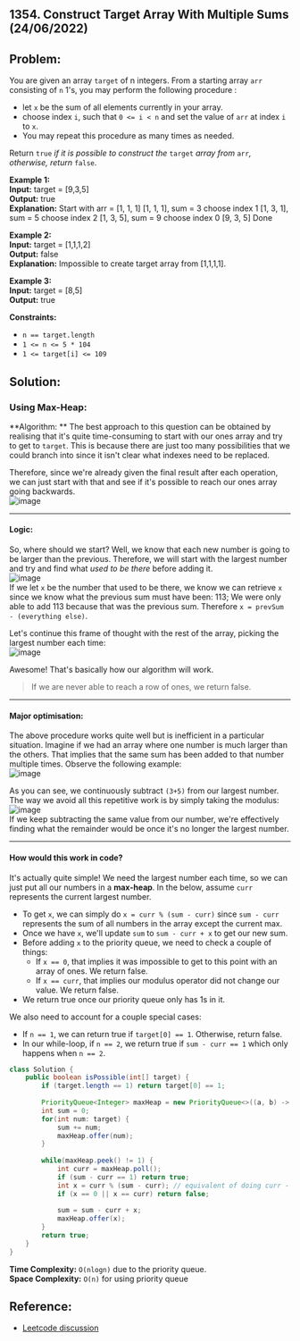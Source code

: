 ## 1354. Construct Target Array With Multiple Sums (24/06/2022)

## Problem:

You are given an array  `target`  of n integers. From a starting array  `arr`  consisting of  `n`  1's, you may perform the following procedure :

-   let  `x`  be the sum of all elements currently in your array.
-   choose index  `i`, such that  `0 <= i < n`  and set the value of  `arr`  at index  `i`  to  `x`.
-   You may repeat this procedure as many times as needed.

Return  `true`  _if it is possible to construct the_  `target`  _array from_  `arr`_, otherwise, return_  `false`.

**Example 1:** <br>
**Input:** target = [9,3,5] <br>
**Output:** true <br>
**Explanation:** Start with arr = [1, 1, 1] 
[1, 1, 1], sum = 3 choose index 1
[1, 3, 1], sum = 5 choose index 2
[1, 3, 5], sum = 9 choose index 0
[9, 3, 5] Done

**Example 2:** <br>
**Input:** target = [1,1,1,2] <br>
**Output:** false <br>
**Explanation:** Impossible to create target array from [1,1,1,1].

**Example 3:** <br>
**Input:** target = [8,5] <br>
**Output:** true <br>

**Constraints:** <br>
-   `n == target.length`
-   `1 <= n <= 5 * 104`
-   `1 <= target[i] <= 109`

## Solution:

### Using Max-Heap:
**Algorithm: **
The best approach to this question can be obtained by realising that it's quite time-consuming to start with our ones array and try to get to  `target`. This is because there are just too many possibilities that we could branch into since it isn't clear what indexes need to be replaced.

Therefore, since we're already given the final result after each operation, we can just start with that and see if it's possible to reach our ones array going  backwards.  
![image](https://assets.leetcode.com/users/images/1f3fe4d7-e766-4c77-88eb-4fadc447b4c8_1656036119.3696065.png)

----------

#### Logic:

So, where should we start? Well, we know that each new number is going to be larger than the previous. Therefore, we will start with the largest number and try and find what  _used to be there_  before adding it.  
![image](https://assets.leetcode.com/users/images/5d470734-fd5d-41d8-bcd3-1ab76d2fe281_1656036080.1216755.png)  
If we let  `x`  be the number that used to be there, we know we can retrieve  `x`  since we know what the previous sum must have been: 113; We were only able to add 113 because that was the previous sum. Therefore  `x = prevSum - (everything else)`.

Let's continue this frame of thought with the rest of the array, picking the largest number each time:  
![image](https://assets.leetcode.com/users/images/75c632a7-af5b-46d1-98bd-291e2dbddc1c_1656036359.436506.png)

Awesome! That's basically how our algorithm will work.

> If we are never able to reach a row of ones, we return false.

----------

#### Major optimisation:

The above procedure works quite well but is inefficient in a particular situation. Imagine if we had an array where one number is much larger than the others. That implies that the same sum has been added to that number multiple times. Observe the following example:  
![image](https://assets.leetcode.com/users/images/e7c26fec-ad3c-4fbf-bcba-91b0d57efc0a_1656036450.9751275.png)

As you can see, we continuously subtract  `(3+5)`  from our largest number. The way we avoid all this repetitive work is by simply taking the modulus:  
![image](https://assets.leetcode.com/users/images/1ad32f56-1e25-468d-b996-1675e63bd738_1656036492.7137828.png)  
If we keep subtracting the same value from our number, we're effectively finding what the remainder would be once it's no longer the largest number.

----------

#### How would this work in code?

It's actually quite simple! We need the largest number each time, so we can just put all our numbers in a  **max-heap**. In the below, assume  `curr`  represents the current largest number.

-   To get  `x`, we can simply do  `x = curr % (sum - curr)`  since  `sum - curr`  represents the sum of all numbers in the array except the current max.
-   Once we have  `x`, we'll update  `sum`  to  `sum - curr + x`  to get our new sum.
-   Before adding  `x`  to the priority queue, we need to check a couple of things:
    -   If  `x == 0`, that implies it was impossible to get to this point with an array of ones. We return false.
    -   If  `x == curr`, that implies our modulus operator did not change our value. We return false.
-   We return true once our priority queue only has 1s in it.

We also need to account for a couple special cases:

-   If  `n == 1`, we can return true if  `target[0] == 1`. Otherwise, return false.
-   In our while-loop, if  `n == 2`, we return true if  `sum - curr == 1`  which only happens when  `n == 2`.

```Java
class Solution {
    public boolean isPossible(int[] target) {
        if (target.length == 1) return target[0] == 1;
        
        PriorityQueue<Integer> maxHeap = new PriorityQueue<>((a, b) -> b - a);
        int sum = 0;
        for(int num: target) {
            sum += num;
            maxHeap.offer(num);
        }
        
        while(maxHeap.peek() != 1) {
            int curr = maxHeap.poll();
            if (sum - curr == 1) return true;
            int x = curr % (sum - curr); // equivalent of doing curr - (sum - curr) repeatedly
            if (x == 0 || x == curr) return false;
            
            sum = sum - curr + x;
            maxHeap.offer(x);
        }
        return true;
    }
}
```

**Time Complexity:** `O(nlogn)` due to the priority queue. <br>
**Space Complexity:** `O(n)` for using priority queue

## Reference:
- [Leetcode discussion](https://leetcode.com/problems/construct-target-array-with-multiple-sums/discuss/2189445/Visual-Explanation-or-JAVA-Max-Heap)